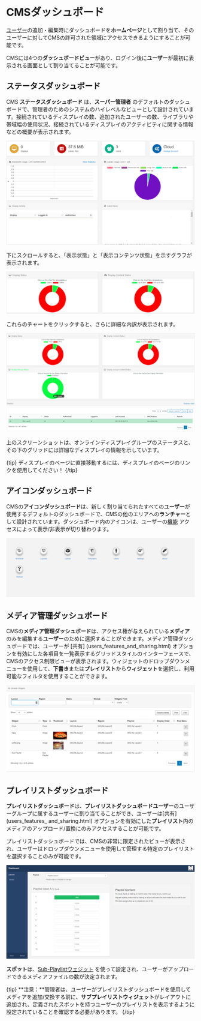 <!--toc=tour-->

# CMSダッシュボード

[ユーザー](users_administration.html)の追加・編集時にダッシュボードを**ホームページ**として割り当て、そのユーザーに対してCMSの許可された領域にアクセスできるようにすることが可能です。

CMSには4つの**ダッシュボードビュー**があり、ログイン後に**ユーザー**が最初に表示される画面として割り当てることが可能です。

## ステータスダッシュボード

CMS **ステータスダッシュボード** は、**スーパー管理者** のデフォルトのダッシュボードで、管理者のためのシステムのハイレベルなビューとして設計されています。接続されているディスプレイの数、追加されたユーザーの数、ライブラリや帯域幅の使用状況、接続されているディスプレイのアクティビティに関する情報などの概要が表示されます。

![CMSステータスダッシュボード](img/tour_cms_status_dashboard.png)

下にスクロールすると、「表示状態」と「表示コンテンツ状態」を示すグラフが表示されます。

![ディスプレイのチャート](img/tour_status_dashboard_charts.png)

これらのチャートをクリックすると、さらに詳細な内訳が表示されます。

![チャートブレイクダウン](img/tour_status_dashboard_breakdown.png)

上のスクリーンショットは、オンラインディスプレイグループのステータスと、その下のグリッドには詳細なディスプレイの情報を示しています。

{tip}
ディスプレイのページに直接移動するには、ディスプレイのページのリンクを使用してください！
{/tip}

## アイコンダッシュボード 

CMSの**アイコンダッシュボード**は、新しく割り当てられたすべての**ユーザー**が使用するデフォルトのダッシュボードで、CMSの他のエリアへの**ランチャー**として設計されています。ダッシュボード内のアイコンは、ユーザーの[機能](users_features_and_sharing.html) アクセスによって表示/非表示が切り替わります。

![CMSアイコンダッシュボード](img/tour_cms_icon_dashboard.png)

## メディア管理ダッシュボード

CMSの**メディア管理ダッシュボード**は、アクセス権が与えられている**メディア**のみを編集する**ユーザー**のために選択することができます。メディア管理ダッシュボードでは、ユーザーが [共有] (users_features_and_sharing.html) オプションを有効にした各項目を一覧表示するグリッドスタイルのインターフェースで、CMSのアクセス制限ビューが表示されます。ウィジェットのドロップダウンメニューを使用して、**下書き**または**プレイリスト**から**ウィジェット**を選択し、利用可能なフィルタを使用することができます。

![CMSメディアダッシュボード](img/tour_cms_media_dashboard.png)

## プレイリストダッシュボード

**プレイリストダッシュボード**は、**プレイリストダッシュボードユーザー**のユーザーグループに属するユーザーに割り当てることができ、ユーザーは[共有](users_features_ and_sharing.html) オプションを有効にした**プレイリスト**内のメディアのアップロード/置換にのみアクセスすることが可能です。

プレイリストダッシュボードでは、CMSの非常に限定されたビューが表示され、ユーザーはドロップダウンメニューを使用して管理する特定のプレイリストを選択することのみが可能です。

![プレイリストダッシュボード](img/v2.3_tour_cms_dashboards_playlist_dashboard.png)

**スポット**は、[Sub-Playlistウェジット](media_module_subplaylist.html) を使って設定され、ユーザーがアップロードできるメディアファイルの数が決定されます。

{tip}
**注意：**管理者は、ユーザーがプレイリストダッシュボードを使用してメディアを追加/交換する前に、**サブプレイリストウィジェット**がレイアウトに追加され、定義されたスポットを持つユーザーのプレイリストを表示するように設定されていることを確認する必要があります。
{/tip}

